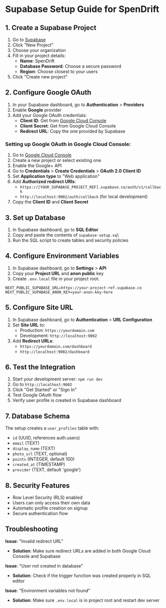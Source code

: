 # Supabase Setup Guide for SpenDrift

## 1. Create a Supabase Project

1. Go to [Supabase](https://app.supabase.com)
2. Click "New Project"
3. Choose your organization
4. Fill in your project details:
   - **Name**: SpenDrift
   - **Database Password**: Choose a secure password
   - **Region**: Choose closest to your users
5. Click "Create new project"

## 2. Configure Google OAuth

1. In your Supabase dashboard, go to **Authentication** > **Providers**
2. Enable **Google** provider
3. Add your Google OAuth credentials:
   - **Client ID**: Get from [Google Cloud Console](https://console.cloud.google.com)
   - **Client Secret**: Get from Google Cloud Console
   - **Redirect URL**: Copy the one provided by Supabase

### Setting up Google OAuth in Google Cloud Console:

1. Go to [Google Cloud Console](https://console.cloud.google.com)
2. Create a new project or select existing one
3. Enable the Google+ API
4. Go to **Credentials** > **Create Credentials** > **OAuth 2.0 Client ID**
5. Set **Application type** to "Web application"
6. Add **Authorized redirect URIs**:
   - `https://[YOUR_SUPABASE_PROJECT_REF].supabase.co/auth/v1/callback`
   - `http://localhost:9002/auth/callback` (for local development)
7. Copy the **Client ID** and **Client Secret**

## 3. Set up Database

1. In Supabase dashboard, go to **SQL Editor**
2. Copy and paste the contents of `supabase-setup.sql`
3. Run the SQL script to create tables and security policies

## 4. Configure Environment Variables

1. In Supabase dashboard, go to **Settings** > **API**
2. Copy your **Project URL** and **anon public** key
3. Create `.env.local` file in your project root:

```env
NEXT_PUBLIC_SUPABASE_URL=https://your-project-ref.supabase.co
NEXT_PUBLIC_SUPABASE_ANON_KEY=your-anon-key-here
```

## 5. Configure Site URL

1. In Supabase dashboard, go to **Authentication** > **URL Configuration**
2. Set **Site URL** to:
   - Production: `https://yourdomain.com`
   - Development: `http://localhost:9002`
3. Add **Redirect URLs**:
   - `https://yourdomain.com/dashboard`
   - `http://localhost:9002/dashboard`

## 6. Test the Integration

1. Start your development server: `npm run dev`
2. Go to `http://localhost:9002`
3. Click "Get Started" or "Sign In"
4. Test Google OAuth flow
5. Verify user profile is created in Supabase dashboard

## 7. Database Schema

The setup creates a `user_profiles` table with:

- `id` (UUID, references auth.users)
- `email` (TEXT)
- `display_name` (TEXT)
- `photo_url` (TEXT, optional)
- `points` (INTEGER, default 100)
- `created_at` (TIMESTAMP)
- `provider` (TEXT, default 'google')

## 8. Security Features

- Row Level Security (RLS) enabled
- Users can only access their own data
- Automatic profile creation on signup
- Secure authentication flow

## Troubleshooting

**Issue**: "Invalid redirect URL"
- **Solution**: Make sure redirect URLs are added in both Google Cloud Console and Supabase

**Issue**: "User not created in database"
- **Solution**: Check if the trigger function was created properly in SQL editor

**Issue**: "Environment variables not found"
- **Solution**: Make sure `.env.local` is in project root and restart dev server
